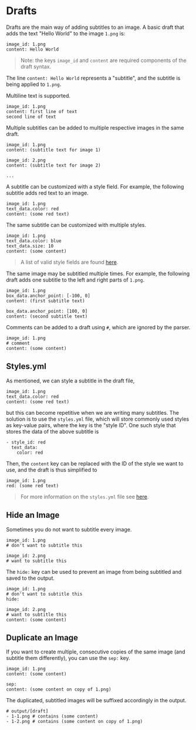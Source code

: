 # Drafts

Drafts are the main way of adding subtitles to an image. A basic draft that adds the text "Hello World" to the image `1.png` is:
```
image_id: 1.png
content: Hello World
```
> Note: the keys `image_id` and `content` are required components of the draft syntax.

The line `content: Hello World` represents a "subtitle", and the subtitle is being applied to `1.png`.

Multiline text is supported.
```
image_id: 1.png
content: first line of text
second line of text
```

Multiple subtitles can be added to multiple respective images in the same draft.
```
image_id: 1.png
content: (subtitle text for image 1)

image_id: 2.png
content: (subtitle text for image 2)

...
```
A subtitle can be customized with a style field. For example, the following subtitle adds red text to an image.
```
image_id: 1.png
text_data.color: red
content: (some red text)
```
The same subtitle can be customized with multiple styles.
```
image_id: 1.png
text_data.color: blue
text_data.size: 10
content: (some content)
```
> A list of valid style fields are found [here](styles.md).

The same image may be subtitled multiple times. For example, the following draft adds one subtitle to the left and right parts of `1.png`.
```
image_id: 1.png
box_data.anchor_point: [-100, 0]
content: (first subtitle text)

box_data.anchor_point: [100, 0]
content: (second subtitle text)
```
Comments can be added to a draft using `#`, which are ignored by the parser.
```
image_id: 1.png
# comment
content: (some content)
```

## Styles.yml
As mentioned, we can style a subtitle in the draft file,
```
image_id: 1.png
text_data.color: red
content: (some red text)
```
but this can become repetitive when we are writing many subtitles. The solution is to use the `styles.yml` file, which will store commonly used styles as key-value pairs, where the key is the "style ID". One such style that stores the data of the above subtitle is
```
- style_id: red
  text_data:
    color: red
```
Then, the `content` key can be replaced with the ID of the style we want to use, and the draft is thus simplified to
```
image_id: 1.png
red: (some red text)
```
> For more information on the `styles.yml` file see [here](style_file.md).

## Hide an Image
Sometimes you do not want to subtitle every image.
```
image_id: 1.png
# don't want to subtitle this

image_id: 2.png
# want to subtitle this
```
The `hide:` key can be used to prevent an image from being subtitled and saved to the output.
```
image_id: 1.png
# don't want to subtitle this
hide:

image_id: 2.png
# want to subtitle this
content: (some content)
```

## Duplicate an Image
If you want to create multiple, consecutive copies of the same image (and subtitle them differently), you can use the `sep:` key.
```
image_id: 1.png
content: (some content)

sep:
content: (some content on copy of 1.png)
```
The duplicated, subtitled images will be suffixed accordingly in the output.
```
# output/[draft]
- 1-1.png # contains (some content)
- 1-2.png # contains (some content on copy of 1.png)
```